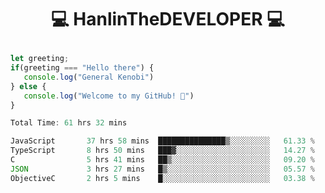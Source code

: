 # <p align="center"> 💻 HanlinTheDEVELOPER 💻 </p>
 ```js
let greeting;
 if(greeting === "Hello there") {
    console.log("General Kenobi")
} else { 
    console.log("Welcome to my GitHub! 👋")
}
```



<!--START_SECTION:waka-->

```js
Total Time: 61 hrs 32 mins

JavaScript       37 hrs 58 mins  ███████████████▒░░░░░░░░░   61.33 %
TypeScript       8 hrs 50 mins   ███▓░░░░░░░░░░░░░░░░░░░░░   14.27 %
C                5 hrs 41 mins   ██▒░░░░░░░░░░░░░░░░░░░░░░   09.20 %
JSON             3 hrs 27 mins   █▒░░░░░░░░░░░░░░░░░░░░░░░   05.57 %
ObjectiveC       2 hrs 5 mins    █░░░░░░░░░░░░░░░░░░░░░░░░   03.38 %
```

<!--END_SECTION:waka-->


